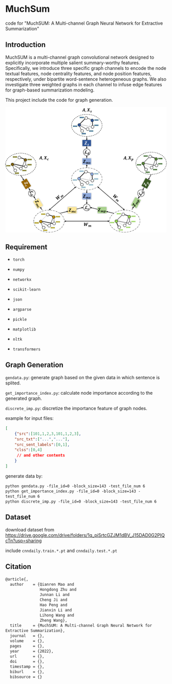 # MuchSum

code for "MuchSUM: A Multi-channel Graph Neural Network for Extractive Summarization"

## Introduction

 MuchSUM is a multi-channel graph convolutional network designed to explicitly incorporate multiple salient summary-worthy features. Specifically,
we introduce three specific graph channels to encode the node textual features, node centrality features, and node position features, respectively, under bipartite word-sentence heterogeneous graphs. We also investigate three weighted graphs in each channel to infuse edge features for graph-based summarization modeling.

This project include the code for graph generation. 

![image](Figures/model.png)

## Requirement
* `torch`

* `numpy`

* `networkx`

* `scikit-learn`

* `json`

* `argparse`

* `pickle`

* `matplotlib`

* `nltk`

* `transformers`


## Graph Generation

`gendata.py`: generate graph based on the given data in which sentence is splited.

`get_importance_index.py`: calculate node importance according to the generated graph.

`discrete_imp.py`:  discretize the importance feature of graph nodes.

example for input files:

```json
[
    {"src":[101,1,2,3,101,1,2,3],
    "src_txt":["...","..."],
    "src_sent_labels":[0,1],
    "clss":[0,4]
     // and other contents
    }
]
```

generate data by:

```
python gendata.py -file_id=0 -block_size=143 -test_file_num 6
python get_importance_index.py -file_id=0 -block_size=143 -test_file_num 6
python discrete_imp.py -file_id=0 -block_size=143 -test_file_num 6
```



## Dataset

download dataset from https://drive.google.com/drive/folders/1q_piSrtcGZJM1dBV_J15DAD0G2PIQcTn?usp=sharing

include `cnndaily.train.*.pt` and `cnndaily.test.*.pt`

## Citation

```
@article{,
  author    = {Qianren Mao and
               Hongdong Zhu and
               Junnan Li and
               Cheng Ji and
               Hao Peng and
               Jianxin Li and
               Lihong Wang and
               Zheng Wang},
  title     = {MuchSUM: A Multi-channel Graph Neural Network for Extractive Summarization},
  journal   = {},
  volume    = {},
  pages     = {},
  year      = {2022},
  url       = {},
  doi       = {},
  timestamp = {},
  biburl    = {},
  bibsource = {}
```


